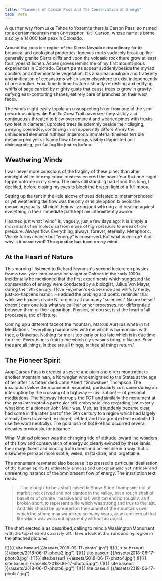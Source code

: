 ```yaml
---
title: "Pioneers of Carson Pass and The Conservation of Energy"
tags: meta
---
```


A quarter way from Lake Tahoe to Yosemite there is Carson Pass, so named for a certain mountain man Christopher "Kit" Carson, whose name is borne also by a 14,000 foot peak in Colorado.

Around the pass is a region of the Sierra Nevada extraordinary for its botanical and geological properties. Igneous rocks suddenly break up the generally granite Sierra cliffs and upon the volcanic rock there grow at least four types of lichen. Aspen groves remind me of my first mountainous experiences in Colorado. Desert plants appear suddenly beside the myriad conifers and other montane vegetation. It's a surreal amalgam and fraternity and unification of ecosystems which seem elsewhere to exist independently of one another. From time to time I catch distinctly refreshing and edifying whiffs of sage carried by mighty gusts that cause trees to grow in gravity-defying east-contorting shapes, entirely bare of branches on their west faces.

The winds might easily topple an unsuspecting hiker from one of the semi-precarious ridges the Pacific Crest Trail traverses; they visibly and continuously threaten to blow over eminent and wearied pines with trunks two feet in diameter; uprooted trees lie solemnly beside their clinging, swaying comrades, continuing in an apparently different way the unhindered elemental ruthless impersonal immaterial timeless terrible metamorphic yet selfsame flow of energy, visibly dilapidated and disintegrating, yet fueling life just as before.

## Weathering Winds

I was never more conscious of the fragility of these pines than after midnight when into my consciousness entered the novel fear that one might topple unto me in my sleep. The ones still standing had stood this long, I decided, before closing my eyes to block the brazen light of a full moon.

Setting up the tent in the little alcove of trees defeated or metamorphosed or yet weathering the flow was the only sensible option to avoid the menacing squalls. All night their whizzing and whirring and beating against everything in their immediate path kept me intermittently awake.

I learned just what "wind" is, vaguely, just a few days ago: it is simply a movement of air molecules from areas of high pressure to areas of low pressure. Always flow. Everything, always, forever, eternally. Metaphoric. Visible forms change but "energy" is conserved. But what is energy? And why is it conserved? The question has been on my mind.

## At the Heart of Nature

This morning I listened to Richard Feynman's second lecture on physics from a two-year intro course he taught at Caltech in the early 1960s. Incidentally he mentioned that the first experiments which suggested the conservation of energy were conducted by a biologist, Julius Von Mayer, during the 19th century. I love Feynman's exuberance and willfully nerdy, just-so-happens humor. He added the probing and poetic reminder that while we humans divide Nature into all our many "sciences," Nature herself doesn't care one iota what we call her or her processes, nor differentiate between them or their apparition. Physics, of course, is at the heart of all processes, and of Nature.

Coming up a different face of the mountain, Marcus Aurelius wrote in his Meditations, "everything harmonizes with me which is harmonious with thee, o Universe. Nothing for me is too early or too late which is in due time for thee. Everything is fruit to me which thy seasons bring, o Nature. From thee are all things, in thee are all things, to thee all things return."

## The Pioneer Spirit

Atop Carson Pass is erected a severe and plain and direct monument to another mountain man, a Norwegian who emigrated to the States at the age of ten after his father died: John Albert "Snowshoe" Thompson. The inscription below the monument resonated, particularly as it came during an interruption by the crossing of a highway — civilization! — of personal meditations. The highway interrupts the PCT and similarly the monument at the pass interrupted a particular still-embryonic idea regarding just exactly what kind of a pioneer John Muir was. Muir, as it suddenly became clear, had come in the latter part of the 19th century to a region which had largely already been traversed, explored, settled, and to a great extent exploited (I use the word neutrally). The gold rush of 1848-9 had occurred several decades previously, for instance.

What Muir _did_ pioneer was the changing tide of attitude toward the wonders of the flow and conservation of energy so clearly evinced by these lands: their magnificent and binding truth direct and accessible in a way that is elsewhere perhaps more subtle, veiled, mistakable, and forgettable.

The monument resonated also because it expressed a particular idealization of the human spirit: its ultimately aimless and unexplainable yet intrinsic and unrelenting instance of the omnipresent flow of energy. The inscription text reads:

> ...There ought to be a shaft raised to Snow-Shoe Thompson; not of marble; not carved and not planted in the valley, but a rough shaft of basalt or of granite, massive and tall, with top ending roughly, as if broken short, to represent a life which was strong and true to the last. And this should be upreared on the summit of the mountains over which the strong man wandered so many years, as an emblem of that life which was worn out apparently without an object...

The shaft erected is as described, calling to mind a Washington Monument with the top sheared coarsely off. Have a look at the surrounding region in the attached pictures.

![]({{ site.baseurl }}/assets/2018-06-17-photo1.jpg")
![]({{ site.baseurl }}/assets/2018-06-17-photo2.jpg")
![]({{ site.baseurl }}/assets/2018-06-17-photo3.jpg")
![]({{ site.baseurl }}/assets/2018-06-17-photo4.jpg")
![]({{ site.baseurl }}/assets/2018-06-17-photo5.jpg")
![]({{ site.baseurl }}/assets/2018-06-17-photo6.jpg")
![]({{ site.baseurl }}/assets/2018-06-17-photo7.jpg")
